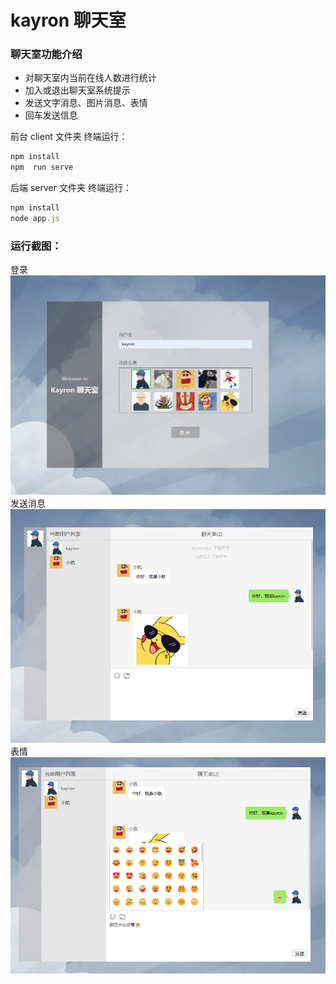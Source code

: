 # kayron 聊天室

### 聊天室功能介绍

- 对聊天室内当前在线人数进行统计
- 加入或退出聊天室系统提示
- 发送文字消息、图片消息、表情
- 回车发送信息

前台 client 文件夹 终端运行：

```javascript
npm install
npm  run serve
```

后端 server 文件夹 终端运行：

```javascript
npm install
node app.js
```

### 运行截图：

登录
![登录](https://github.com/Kayron-1/kayron-chatroom/blob/master/client/src/assets/imgs/run1.png)
发送消息
![发送消息](https://github.com/Kayron-1/kayron-chatroom/blob/master/client/src/assets/imgs/run2.png)
表情
![表情](https://github.com/Kayron-1/kayron-chatroom/blob/master/client/src/assets/imgs/run3.png)
